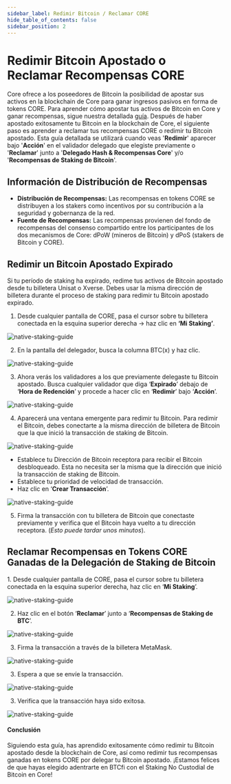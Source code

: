 ```yaml
---
sidebar_label: Redimir Bitcoin / Reclamar CORE
hide_table_of_contents: false
sidebar_position: 2
---
```


# Redimir Bitcoin Apostado o Reclamar Recompensas CORE

Core ofrece a los poseedores de Bitcoin la posibilidad de apostar sus activos en la blockchain de Core para ganar ingresos pasivos en forma de tokens CORE. Para aprender cómo apostar tus activos de Bitcoin en Core y ganar recompensas, sigue nuestra detallada [guía](./stake-btc-guide.md). Después de haber apostado exitosamente tu Bitcoin en la blockchain de Core, el siguiente paso es aprender a reclamar tus recompensas CORE o redimir tu Bitcoin apostado. Esta guía detallada se utilizará cuando veas '**Redimir**' aparecer bajo '**Acción**' en el validador delegado que elegiste previamente o '**Reclamar**' junto a '**Delegado Hash & Recompensas Core**' y/o '**Recompensas de Staking de Bitcoin**'.

## Información de Distribución de Recompensas

- **Distribución de Recompensas:** Las recompensas en tokens CORE se distribuyen a los stakers como incentivos por su contribución a la seguridad y gobernanza de la red.
- **Fuente de Recompensas:** Las recompensas provienen del fondo de recompensas del consenso compartido entre los participantes de los dos mecanismos de Core: dPoW (mineros de Bitcoin) y dPoS (stakers de Bitcoin y CORE).

## Redimir un Bitcoin Apostado Expirado

Si tu período de staking ha expirado, redime tus activos de Bitcoin apostado desde tu billetera Unisat o Xverse. Debes usar la misma dirección de billetera durante el proceso de staking para redimir tu Bitcoin apostado expirado.

1. Desde cualquier pantalla de CORE, pasa el cursor sobre tu billetera conectada en la esquina superior derecha → haz clic en **‘Mi Staking’**.

![native-staking-guide](../../../../static/img/native-staking/native-staking-18.avif)

2. En la pantalla del delegador, busca la columna BTC(x) y haz clic.

![native-staking-guide](../../../../static/img/native-staking/native-staking-19.avif)

3. Ahora verás los validadores a los que previamente delegaste tu Bitcoin apostado. Busca cualquier validador que diga ‘**Expirado**’ debajo de ‘**Hora de Redención**’ y procede a hacer clic en ‘**Redimir**’ bajo ‘**Acción**’.

![native-staking-guide](../../../../static/img/native-staking/native-staking-20.avif)

4. Aparecerá una ventana emergente para redimir tu Bitcoin. Para redimir el Bitcoin, debes conectarte a la misma dirección de billetera de Bitcoin que la que inició la transacción de staking de Bitcoin.

![native-staking-guide](../../../../static/img/native-staking/native-staking-21.avif)

- Establece tu Dirección de Bitcoin receptora para recibir el Bitcoin desbloqueado. Esta no necesita ser la misma que la dirección que inició la transacción de staking de Bitcoin.
- Establece tu prioridad de velocidad de transacción.
- Haz clic en ‘**Crear Transacción**’.

![native-staking-guide](../../../../static/img/native-staking/native-staking-22.avif)

5. Firma la transacción con tu billetera de Bitcoin que conectaste previamente y verifica que el Bitcoin haya vuelto a tu dirección receptora. (_Esto puede tardar unos minutos_).

## Reclamar Recompensas en Tokens CORE Ganadas de la Delegación de Staking de Bitcoin

1\. Desde cualquier pantalla de CORE, pasa el cursor sobre tu billetera conectada en la esquina superior derecha, haz clic en ‘**Mi Staking**’.

![native-staking-guide](../../../../static/img/native-staking/native-staking-23.avif)

2. Haz clic en el botón ‘**Reclamar**’ junto a ‘**Recompensas de Staking de BTC**’.

![native-staking-guide](../../../../static/img/native-staking/native-staking-24.avif)

3. Firma la transacción a través de la billetera MetaMask.

![native-staking-guide](../../../../static/img/native-staking/native-staking-25.png)

3. Espera a que se envíe la transacción.

![native-staking-guide](../../../../static/img/native-staking/native-staking-26.avif)

3. Verifica que la transacción haya sido exitosa.

![native-staking-guide](../../../../static/img/native-staking/native-staking-27.avif)

#### Conclusión

Siguiendo esta guía, has aprendido exitosamente cómo redimir tu Bitcoin apostado desde la blockchain de Core, así como redimir tus recompensas ganadas en tokens CORE por delegar tu Bitcoin apostado. ¡Estamos felices de que hayas elegido adentrarte en BTCfi con el Staking No Custodial de Bitcoin en Core!
